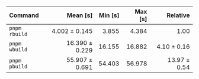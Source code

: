 | Command | Mean [s] | Min [s] | Max [s] | Relative |
|:---|---:|---:|---:|---:|
| `pnpm rbuild` | 4.002 ± 0.145 | 3.855 | 4.384 | 1.00 |
| `pnpm wbuild` | 16.390 ± 0.229 | 16.155 | 16.882 | 4.10 ± 0.16 |
| `pnpm pbuild` | 55.907 ± 0.691 | 54.403 | 56.978 | 13.97 ± 0.54 |

